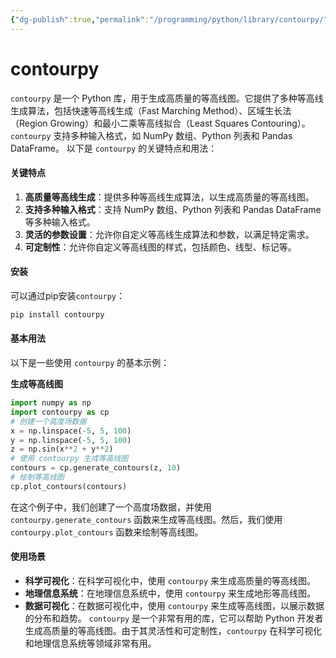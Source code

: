```yaml
---
{"dg-publish":true,"permalink":"/programming/python/library/contourpy/","contentClasses":".content svg {width: 100%; height: auto;}"}
---
```



# contourpy

`contourpy` 是一个 Python 库，用于生成高质量的等高线图。它提供了多种等高线生成算法，包括快速等高线生成（Fast Marching Method）、区域生长法（Region Growing）和最小二乘等高线拟合（Least Squares Contouring）。`contourpy` 支持多种输入格式，如 NumPy 数组、Python 列表和 Pandas DataFrame。 以下是 `contourpy` 的关键特点和用法：

#### 关键特点

1. **高质量等高线生成**：提供多种等高线生成算法，以生成高质量的等高线图。
2. **支持多种输入格式**：支持 NumPy 数组、Python 列表和 Pandas DataFrame 等多种输入格式。
3. **灵活的参数设置**：允许你自定义等高线生成算法和参数，以满足特定需求。
4. **可定制性**：允许你自定义等高线图的样式，包括颜色、线型、标记等。

#### 安装

可以通过pip安装`contourpy`：

```bash
pip install contourpy
```

#### 基本用法

以下是一些使用 `contourpy` 的基本示例：

**生成等高线图**

```python
import numpy as np
import contourpy as cp
# 创建一个高度场数据
x = np.linspace(-5, 5, 100)
y = np.linspace(-5, 5, 100)
z = np.sin(x**2 + y**2)
# 使用 contourpy 生成等高线图
contours = cp.generate_contours(z, 10)
# 绘制等高线图
cp.plot_contours(contours)
```

在这个例子中，我们创建了一个高度场数据，并使用 `contourpy.generate_contours` 函数来生成等高线图。然后，我们使用 `contourpy.plot_contours` 函数来绘制等高线图。

#### 使用场景

* **科学可视化**：在科学可视化中，使用 `contourpy` 来生成高质量的等高线图。
* **地理信息系统**：在地理信息系统中，使用 `contourpy` 来生成地形等高线图。
* **数据可视化**：在数据可视化中，使用 `contourpy` 来生成等高线图，以展示数据的分布和趋势。 `contourpy` 是一个非常有用的库，它可以帮助 Python 开发者生成高质量的等高线图。由于其灵活性和可定制性，`contourpy` 在科学可视化和地理信息系统等领域非常有用。